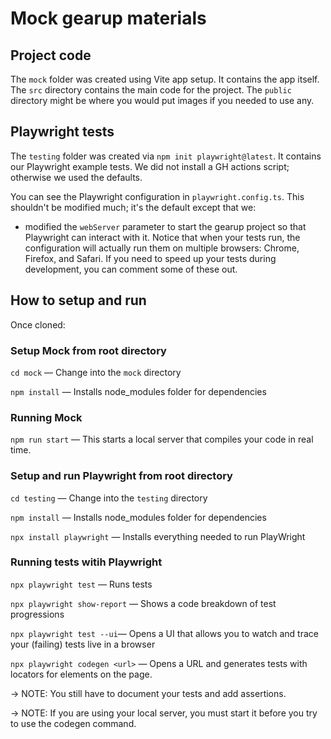 # Mock gearup materials

## Project code

The `mock` folder was created using Vite app setup. It contains the app itself. The `src` directory contains the main code for the project. The `public` directory might be where you would put images if you needed to use any.

## Playwright tests

The `testing` folder was created via `npm init playwright@latest`. It contains our Playwright example tests. We did not install a GH actions script; otherwise we used the defaults. 

You can see the Playwright configuration in `playwright.config.ts`. This shouldn't be modified much; it's the default except that we:
* modified the `webServer` parameter to start the gearup project so that Playwright can interact with it. Notice that when your tests run, the configuration will actually run them on multiple browsers: Chrome, Firefox, and Safari. If you need to speed up your tests during development, you can comment some of these out.

## How to setup and run
Once cloned:

### Setup Mock from root directory
`cd mock` — Change into the `mock` directory

`npm install` — Installs node_modules folder for dependencies

### Running Mock
`npm run start` — This starts a local server that compiles your code in real time.

### Setup and run Playwright from root directory
`cd testing` — Change into the `testing` directory

`npm install` — Installs node_modules folder for dependencies

`npx install playwright` — Installs everything needed to run PlayWright

### Running tests witih Playwright
`npx playwright test` — Runs tests

`npx playwright show-report` — Shows a code breakdown of test progressions

`npx playwright test --ui`— Opens a UI that allows you to watch and trace your (failing) tests live in a browser

`npx playwright codegen <url>` — Opens a URL and generates tests with locators for elements on the page. 

-> NOTE: You still have to document your tests and add assertions. 

-> NOTE: If you are using your local server, you must start it before you try to use the codegen command.

